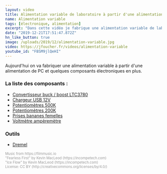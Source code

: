 ```yaml
---
layout: video
title: Alimentation variable de laboratoire à partir d'une alimentation ATX de PC
name: Alimentation variable
tags: [électronique, alimentation]
excerpt: "Dans cette vidéo je fabrique une alimentation variable de laboratoire à partir d'une alimentation de PC"
date: "2019-12-21T17:51:47.872Z"
hn_like_button: true
image: /uploads/2019/12/alimentation-variable.jpg
video: https://jfoucher.fr/videos/alimentation-variable
youtube_id: "FBSM9jlQeHI"
---
```


Aujourd'hui on va fabriquer une alimentation variable à partir d'une alimentation de PC et quelques composants électroniques en plus.

### La liste des composants :

- [Convertisseur buck / boost LTC3780](https://rover.ebay.com/rover/1/709-53476-19255-0/1?ff3=4&toolid=11800&pub=5575539571&campid=5338598798&mpre=https%3A%2F%2Fwww.ebay.fr%2Fitm%2FDC-Converter-Board-Buck-Boost-Module-Step-Up-Step-Down-Transformer-LTC3780%2F173877129015%3Fhash%3Ditem287be26f37%3Ag%3AOsAAAOSws3dcuGMV)
- [Chargeur USB 12V](https://amzn.to/2EyDlWd)
- [Potentiomètres 500K](https://rover.ebay.com/rover/1/709-53476-19255-0/1?ff3=4&toolid=11800&pub=5575539571&campid=5338598798&mpre=https%3A%2F%2Fwww.ebay.fr%2Fitm%2F2-x-500K-OHM-C500K-500KC-Anti-Log-Taper-Potentiometer-Free-Shipping%2F260944290247%3Fhash%3Ditem3cc17de1c7%3Ag%3ALBsAAMXQ4cVR58OX)
- [Potentiomètres 200K](https://rover.ebay.com/rover/1/709-53476-19255-0/1?ff3=4&toolid=11800&pub=5575539571&campid=5338598798&mpre=https%3A%2F%2Fwww.ebay.fr%2Fitm%2F5pcs-B200K-B204-ohm-simple-potentiometre-rotatif-conique-lineaire-I%2F153300375842%3Fhash%3Ditem23b16a1922%3Ag%3AKDkAAOSwb6dak8G4)
- [Prises bananes femelles](https://rover.ebay.com/rover/1/709-53476-19255-0/1?ff3=4&toolid=11800&pub=5575539571&campid=5338598798&mpre=https%3A%2F%2Fwww.ebay.fr%2Fitm%2F10pcs-4mm-borne-haut-parleur-bornier-connecteur-banane-prise-Jack-IU%2F273252348552%3Fhash%3Ditem3f9f1bf288%3Ag%3AE-AAAOSwgpha4Bb7)
- [Voltmètre ampèremètre](https://rover.ebay.com/rover/1/709-53476-19255-0/1?ff3=4&toolid=11800&pub=5575539571&campid=5338598798&mpre=https%3A%2F%2Fwww.ebay.fr%2Fitm%2FDC-100V-10A-Voltmeter-Ammeter-Blue-Red-LED-Dual-Digital-Volt-Amp-Meter-Gauge%2F172373623842%3Fhash%3Ditem282244c422%3Ag%3AHeUAAOSwo5ddMEM9)

### Outils

- [Dremel](https://amzn.to/373yDMp)

<p style="font-size: 0.8em;color: #999">
Music from https://filmmusic.io<br>
"Fearless First" by Kevin MacLeod (https://incompetech.com)<br>
"Ice Flow" by Kevin MacLeod (https://incompetech.com)<br>
License: CC BY (http://creativecommons.org/licenses/by/4.0/)
</p>